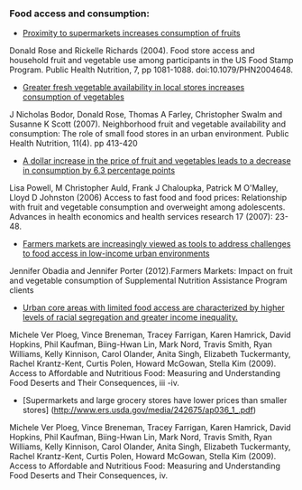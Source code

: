 ### Food access and consumption:

* [Proximity to supermarkets increases consumption of fruits](http://www.journals.cambridge.org/action/displayAbstract?fromPage=online&aid=573876&fileId=S1368980004001399)

Donald Rose and Rickelle Richards (2004). Food store access and household fruit and vegetable use among participants in the US Food Stamp Program. Public Health Nutrition, 7, pp 1081-1088. doi:10.1079/PHN2004648.

* [Greater fresh vegetable availability in local stores increases consumption of vegetables](http://www.prc.tulane.edu/uploads/Neighbourhood%20F%20and%20V%20availability%20and%20consumption_Role%20of%20small%20food%20stores%20in%20urban%20env.pdf)

J Nicholas Bodor, Donald Rose, Thomas A Farley, Christopher Swalm and Susanne K Scott (2007). Neighborhood fruit and vegetable availability and consumption: The role of small food stores in an urban environment. Public Health Nutrition, 11(4). pp 413-420

* [A dollar increase in the price of fruit and vegetables leads to a decrease in consumption by 6.3 percentage points](http://www.bridgingthegapresearch.org/_asset/v8yth9/Powell_2006_AHEHSR.pdf)

Lisa Powell, M Christopher Auld, Frank J Chaloupka, Patrick M O'Malley, Lloyd D Johnston (2006) Access to fast food and food prices: Relationship with fruit and vegetable consumption and overweight among adolescents. Advances in health economics and health services research 17 (2007): 23-48.

* [Farmers markets are increasingly viewed as tools to address challenges to food access in
low-income urban environments](http://bostonfarmersmarkets.org/wp-content/uploads/2012/07/FarmersMarkect-Impact-on-FV_Website.pdf)

Jennifer Obadia and Jennifer Porter (2012).Farmers Markets: Impact on fruit and vegetable consumption of Supplemental Nutrition Assistance Program clients

* [Urban core areas with limited food access are characterized by higher levels of racial
segregation and greater income inequality.](http://www.ers.usda.gov/media/242675/ap036_1_.pdf)

Michele Ver Ploeg, Vince Breneman, Tracey Farrigan, Karen Hamrick, David Hopkins, Phil Kaufman, Biing-Hwan Lin, Mark Nord, Travis Smith, Ryan Williams, Kelly Kinnison, Carol Olander, Anita Singh, Elizabeth Tuckermanty, Rachel Krantz-Kent, Curtis Polen, Howard McGowan, Stella Kim (2009). Access to Affordable and Nutritious Food: Measuring and Understanding Food Deserts and Their Consequences, iii -iv. 

* [Supermarkets and large grocery stores have lower prices than smaller
stores] (http://www.ers.usda.gov/media/242675/ap036_1_.pdf)

Michele Ver Ploeg, Vince Breneman, Tracey Farrigan, Karen Hamrick, David Hopkins, Phil Kaufman, Biing-Hwan Lin, Mark Nord, Travis Smith, Ryan Williams, Kelly Kinnison, Carol Olander, Anita Singh, Elizabeth Tuckermanty, Rachel Krantz-Kent, Curtis Polen, Howard McGowan, Stella Kim (2009). Access to Affordable and Nutritious Food: Measuring and Understanding Food Deserts and Their Consequences, iv. 




